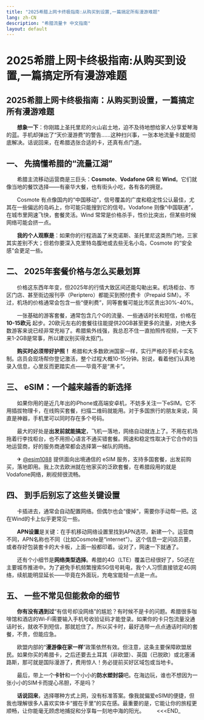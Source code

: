 ```yaml
---
title: "2025希腊上网卡终极指南:从购买到设置,一篇搞定所有漫游难题"
lang: zh-CN
description: "希腊流量卡 中文指南"
layout: default
---
```

# 2025希腊上网卡终极指南:从购买到设置,一篇搞定所有漫游难题

## 2025希腊上网卡终极指南：从购买到设置，一篇搞定所有漫游难题

　　**想象一下**：你刚踏上圣托里尼的火山岩土地，迫不及待地想给家人分享爱琴海的蓝。手机却弹出了“天价漫游费”的警告……这种扫兴事，一张本地流量卡就能彻底解决。话说回来，在希腊选张合适的卡，还真有点门道。

## 一、 先搞懂希腊的“流量江湖”

　　希腊主流移动运营商是三巨头：**Cosmote**、**Vodafone GR** 和 **Wind**。它们就像当地的餐饮选择——有豪华大餐，也有街头小吃，各有各的拥趸。

　　Cosmote 有点像国内的“中国移动”，信号覆盖的广度和稳定性公认最佳，尤其在一些偏远的岛屿上，你可能只能搜到它的信号。Vodafone 则像“中国联通”，在城市里网速飞快，套餐灵活。Wind 常常是价格杀手，性价比突出，但某些时候网络可能会挤一点。

　　**我的个人观察是**：如果你的行程涵盖了米克诺斯、圣托里尼这类热门地，三家其实差别不大；但若你要深入克里特岛腹地或去些无名小岛，Cosmote 的“安全感”会更足一些。

## 二、 2025年套餐价格与怎么买最划算

　　价格这东西年年变，但2025年的行情大致区间还能勾勒出来。机场柜台、市区门店、甚至街边报刊亭（Periptero）都能买到预付费卡（Prepaid SIM）。不过，机场的价格通常会包含一些“便利费”，同等套餐可能比市区贵出30%-40%。

　　一张基础的游客套餐，通常包含几个G的流量、一些通话时长和短信，价格在 **10-15欧元** 起步。20欧元左右的套餐往往能提供20GB甚至更多的流量，对绝大多数游客来说已经非常充裕了。希腊紫外线强，我总忍不住一直拍照传视频，一天下来1-2GB是常事，所以建议别买得太抠门。

　　**购买时必须带好护照！** 希腊和大多数欧洲国家一样，实行严格的手机卡实名制。店员会现场帮你登记激活，整个过程大概10-15分钟。别说，看着他们认真地录入信息，心里反而更踏实点——毕竟不是“黑卡”。

## 三、 eSIM：一个越来越香的新选择

　　如果你用的是近几年出的iPhone或高端安卓机，不妨多关注一下eSIM。它不用插拔物理卡，在线购买套餐，扫描二维码就能用。对于多国旅行的朋友来说，简直是神器，手机里可以同时存在多个号码。

　　最大的好处是**出发前就能搞定**，飞机一落地，网络自动就连上了。不用在机场拖着行李找柜台，也不用担心语言不通买错套餐。网速和稳定性取决于它合作的当地运营商，好的服务商通常都会选择第一梯队的网络。

　　✈ [@esim1088](https://t.me/s/esim1088) 提供面向出境通信的 eSIM 服务，支持多国套餐，出发前购买，落地即用。我上次去欧洲就在他家买的泛欧套餐，在希腊段用的就是Vodafone网络，刷视频很流畅。

## 四、 到手后别忘了这些关键设置

　　卡插进去，通常会自动配置网络。但偶尔也会“傻掉”，需要你手动帮一把。这在Wind的卡上似乎更常见一些。

　　**APN设置**是关键：在手机移动网络设置里找到APN选项，新建一个。运营商不同，APN名称也不同（比如Cosmote是“internet”）。这个信息一定问店员要，或者存好包装套卡的大卡板，上面一般都印着。设对了，网速一下就通了。

　　还有个小细节是**网络类型选择**。希腊的4G（LTE）覆盖已经很好了，5G还在主要城市推进中。为了避免手机频繁搜索5G信号耗电，我个人习惯直接锁定4G网络，续航能明显延长——毕竟在外面玩，充电宝能轻一点是一点。

## 五、 一些不常见但能救命的细节

　　**你有没有遇到过**“有信号却没网络”的尴尬？有时候不是卡的问题。希腊很多咖啡馆和酒店的Wi-Fi需要输入手机号收验证码才能登录。如果你的卡只包流量没通话时长，就收不到短信，那就尬住了。所以买卡时，最好选带一点点通话时间的套餐，不贵，但能应急。

　　欧盟内部的“**漫游像在家一样**”政策依然有效。但注意，这条主要保障欧盟居民。如果你买的希腊卡，之后还要去土耳其（非欧盟）、英国（已脱欧）或北塞浦路斯，那可就是国际漫游了，费用惊人！务必提前买好区域包或当地卡。

　　最后，带上一个**卡针**和一个小小的**防水塑封袋**吧。在海边玩，谁也不想因为一张小小的SIM卡而提心吊胆，不是吗？

　　**话说回来**，选择哪种方式上网，没有标准答案。像我就偏爱eSIM的便捷，但我也理解很多人喜欢实体卡“握在手里”的实在感。最重要的是，它能让你的旅程更顺畅，让你能毫无顾虑地捕捉和分享每一刻地中海的阳光。
　　<<<END_